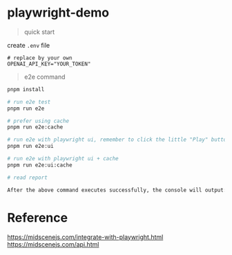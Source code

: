 # playwright-demo

> quick start

create `.env` file

```shell
# replace by your own
OPENAI_API_KEY="YOUR_TOKEN"
```

> e2e command


```bash
pnpm install

# run e2e test
pnpm run e2e

# prefer using cache
pnpm run e2e:cache

# run e2e with playwright ui, remember to click the little "Play" button on the upper-left corner
pnpm run e2e:ui

# run e2e with playwright ui + cache
pnpm run e2e:ui:cache

# read report

After the above command executes successfully, the console will output: Midscene - report file updated: ./current_cwd/midscene_run/report/some_id.html. You can open this file in a browser to view the report.
```


# Reference 

https://midscenejs.com/integrate-with-playwright.html
https://midscenejs.com/api.html
